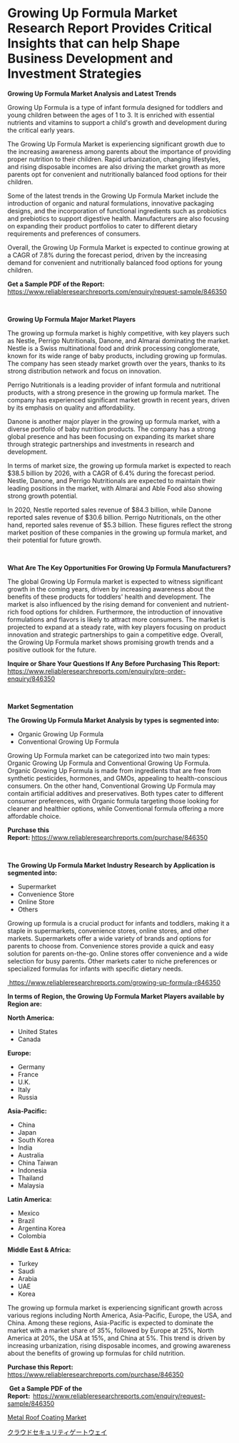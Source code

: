 <p><h1>Growing Up Formula Market Research Report Provides Critical Insights that can help Shape Business Development and Investment Strategies</h1></p><p><strong>Growing Up Formula Market Analysis and Latest Trends</strong></p>
<p><p>Growing Up Formula is a type of infant formula designed for toddlers and young children between the ages of 1 to 3. It is enriched with essential nutrients and vitamins to support a child's growth and development during the critical early years.</p><p>The Growing Up Formula Market is experiencing significant growth due to the increasing awareness among parents about the importance of providing proper nutrition to their children. Rapid urbanization, changing lifestyles, and rising disposable incomes are also driving the market growth as more parents opt for convenient and nutritionally balanced food options for their children.</p><p>Some of the latest trends in the Growing Up Formula Market include the introduction of organic and natural formulations, innovative packaging designs, and the incorporation of functional ingredients such as probiotics and prebiotics to support digestive health. Manufacturers are also focusing on expanding their product portfolios to cater to different dietary requirements and preferences of consumers.</p><p>Overall, the Growing Up Formula Market is expected to continue growing at a CAGR of 7.8% during the forecast period, driven by the increasing demand for convenient and nutritionally balanced food options for young children.</p></p>
<p><strong>Get a Sample PDF of the Report:&nbsp;</strong> <a href="https://www.reliableresearchreports.com/enquiry/request-sample/846350">https://www.reliableresearchreports.com/enquiry/request-sample/846350</a></p>
<p>&nbsp;</p>
<p><strong>Growing Up Formula Major Market Players</strong></p>
<p><p>The growing up formula market is highly competitive, with key players such as Nestle, Perrigo Nutritionals, Danone, and Almarai dominating the market. Nestle is a Swiss multinational food and drink processing conglomerate, known for its wide range of baby products, including growing up formulas. The company has seen steady market growth over the years, thanks to its strong distribution network and focus on innovation.</p><p>Perrigo Nutritionals is a leading provider of infant formula and nutritional products, with a strong presence in the growing up formula market. The company has experienced significant market growth in recent years, driven by its emphasis on quality and affordability.</p><p>Danone is another major player in the growing up formula market, with a diverse portfolio of baby nutrition products. The company has a strong global presence and has been focusing on expanding its market share through strategic partnerships and investments in research and development.</p><p>In terms of market size, the growing up formula market is expected to reach $38.5 billion by 2026, with a CAGR of 6.4% during the forecast period. Nestle, Danone, and Perrigo Nutritionals are expected to maintain their leading positions in the market, with Almarai and Able Food also showing strong growth potential.</p><p>In 2020, Nestle reported sales revenue of $84.3 billion, while Danone reported sales revenue of $30.6 billion. Perrigo Nutritionals, on the other hand, reported sales revenue of $5.3 billion. These figures reflect the strong market position of these companies in the growing up formula market, and their potential for future growth.</p></p>
<p>&nbsp;</p>
<p><strong>What Are The Key Opportunities For Growing Up Formula Manufacturers?</strong></p>
<p><p>The global Growing Up Formula market is expected to witness significant growth in the coming years, driven by increasing awareness about the benefits of these products for toddlers' health and development. The market is also influenced by the rising demand for convenient and nutrient-rich food options for children. Furthermore, the introduction of innovative formulations and flavors is likely to attract more consumers. The market is projected to expand at a steady rate, with key players focusing on product innovation and strategic partnerships to gain a competitive edge. Overall, the Growing Up Formula market shows promising growth trends and a positive outlook for the future.</p></p>
<p><strong>Inquire or Share Your Questions If Any Before Purchasing This Report:</strong> <a href="https://www.reliableresearchreports.com/enquiry/pre-order-enquiry/846350">https://www.reliableresearchreports.com/enquiry/pre-order-enquiry/846350</a></p>
<p>&nbsp;</p>
<p><strong>Market Segmentation</strong></p>
<p><strong>The Growing Up Formula Market Analysis by types is segmented into:</strong></p>
<p><ul><li>Organic Growing Up Formula</li><li>Conventional Growing Up Formula</li></ul></p>
<p><p>Growing Up Formula market can be categorized into two main types: Organic Growing Up Formula and Conventional Growing Up Formula. Organic Growing Up Formula is made from ingredients that are free from synthetic pesticides, hormones, and GMOs, appealing to health-conscious consumers. On the other hand, Conventional Growing Up Formula may contain artificial additives and preservatives. Both types cater to different consumer preferences, with Organic formula targeting those looking for cleaner and healthier options, while Conventional formula offering a more affordable choice.</p></p>
<p><strong>Purchase this Report:&nbsp;</strong><a href="https://www.reliableresearchreports.com/purchase/846350">https://www.reliableresearchreports.com/purchase/846350</a></p>
<p>&nbsp;</p>
<p><strong>The Growing Up Formula Market Industry Research by Application is segmented into:</strong></p>
<p><ul><li>Supermarket</li><li>Convenience Store</li><li>Online Store</li><li>Others</li></ul></p>
<p><p>Growing up formula is a crucial product for infants and toddlers, making it a staple in supermarkets, convenience stores, online stores, and other markets. Supermarkets offer a wide variety of brands and options for parents to choose from. Convenience stores provide a quick and easy solution for parents on-the-go. Online stores offer convenience and a wide selection for busy parents. Other markets cater to niche preferences or specialized formulas for infants with specific dietary needs.</p></p>
<p><a href="https://www.reliableresearchreports.com/growing-up-formula-r846350">&nbsp;https://www.reliableresearchreports.com/growing-up-formula-r846350</a></p>
<p><strong>In terms of Region, the Growing Up Formula Market Players available by Region are:</strong></p>
<p>
    <p> <strong> North America: </strong>
        <ul>
            <li>United States</li>
            <li>Canada</li>
        </ul>
        </p> 
    <p> <strong> Europe: </strong>
        <ul>
            <li>Germany</li>
            <li>France</li>
            <li>U.K.</li>
            <li>Italy</li>
            <li>Russia</li>
        </ul>
        </p> 
    <p> <strong> Asia-Pacific: </strong>
        <ul>
            <li>China</li>
            <li>Japan</li>
            <li>South Korea</li>
            <li>India</li>
            <li>Australia</li>
            <li>China Taiwan</li>
            <li>Indonesia</li>
            <li>Thailand</li>
            <li>Malaysia</li>
        </ul>
        </p> 
    <p> <strong> Latin America: </strong>
        <ul>
            <li>Mexico</li>
            <li>Brazil</li>
            <li>Argentina Korea</li>
            <li>Colombia</li>
        </ul>
        </p> 
    <p> <strong> Middle East & Africa: </strong>
        <ul>
            <li>Turkey</li>
            <li>Saudi</li>
            <li>Arabia</li>
            <li>UAE</li>
            <li>Korea</li>
        </ul>
    </p>
    </p>
<p><p>The growing up formula market is experiencing significant growth across various regions including North America, Asia-Pacific, Europe, the USA, and China. Among these regions, Asia-Pacific is expected to dominate the market with a market share of 35%, followed by Europe at 25%, North America at 20%, the USA at 15%, and China at 5%. This trend is driven by increasing urbanization, rising disposable incomes, and growing awareness about the benefits of growing up formulas for child nutrition.</p></p>
<p><strong>Purchase this Report: </strong><a href="https://www.reliableresearchreports.com/purchase/846350">https://www.reliableresearchreports.com/purchase/846350</a></p>
<p>&nbsp;<strong>Get a Sample PDF of the Report:&nbsp;&nbsp;</strong><a href="https://www.reliableresearchreports.com/enquiry/request-sample/846350">https://www.reliableresearchreports.com/enquiry/request-sample/846350</a></p>
<p><strong></strong></p>
<p><p><a href="https://gamy-alyssum-396.notion.site/Metal-Roof-Coating-Market-Size-2024-2031-Global-Industrial-Analysis-Key-Geographical-Regions-Mar-83f03df3c4ab457798cbfcb706d322e9">Metal Roof Coating Market</a></p><p><a href="https://github.com/joaejkdzgyljvo6/Market-Research-Report-List-1/blob/main/528872118180.md">クラウドセキュリティゲートウェイ</a></p></p>